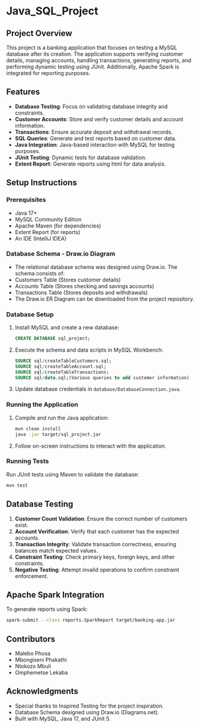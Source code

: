 # Java_SQL_Project


## Project Overview
This project is a banking application that focuses on testing a MySQL database after its creation. The application supports verifying customer details, managing accounts, handling transactions, generating reports, and performing dynamic testing using JUnit. Additionally, Apache Spark is integrated for reporting purposes.

## Features
- **Database Testing**: Focus on validating database integrity and constraints.
- **Customer Accounts**: Store and verify customer details and account information.
- **Transactions**: Ensure accurate deposit and withdrawal records.
- **SQL Queries**: Generate and test reports based on customer data.
- **Java Integration**: Java-based interaction with MySQL for testing purposes.
- **JUnit Testing**: Dynamic tests for database validation.
- **Extent Report**: Generate reports using html for data analysis.

## Setup Instructions
### Prerequisites
- Java 17+
- MySQL Community Edition
- Apache Maven (for dependencies)
- Extent Report (for reports)
- An IDE (IntelliJ IDEA)

 ### Database Schema - Draw.io Diagram
- The relational database schema was designed using Draw.io. The schema consists of:
- Customers Table (Stores customer details)
- Accounts Table (Stores checking and savings accounts)
- Transactions Table (Stores deposits and withdrawals)
- The Draw.io ER Diagram can be downloaded from the project repository. 

### Database Setup
1. Install MySQL and create a new database:
   ```sql
   CREATE DATABASE sql_project;
   ```
2. Execute the schema and data scripts in MySQL Workbench:
   ```sql
   SOURCE sql/createTableCustomers.sql;
   SOURCE sql/createTableAccount.sql;
   SOURCE sql/createTableTransactions;
   SOURCE sql/data.sql;(Various queries to add customer information)
   ```
3. Update database credentials in `database/DatabaseConnection.java`.

### Running the Application
1. Compile and run the Java application:
   ```sh
   mvn clean install
   java -jar target/sql_project.jar
   ```
2. Follow on-screen instructions to interact with the application.

### Running Tests
Run JUnit tests using Maven to validate the database:
```sh
mvn test
```

## Database Testing
1. **Customer Count Validation**: Ensure the correct number of customers exist.
2. **Account Verification**: Verify that each customer has the expected accounts.
3. **Transaction Integrity**: Validate transaction correctness, ensuring balances match expected values.
4. **Constraint Testing**: Check primary keys, foreign keys, and other constraints.
5. **Negative Testing**: Attempt invalid operations to confirm constraint enforcement.

## Apache Spark Integration
To generate reports using Spark:
```sh
spark-submit --class reports.SparkReport target/banking-app.jar
```

## Contributors
- Malebo Phosa
- Mbongiseni Phakathi
- Ntokozo Mbuli
- Omphemetse Lekaba

## Acknowledgments
- Special thanks to Inspired Testing for the project inspiration.
- Database Schema designed using Draw.io (Diagrams.net).
- Built with MySQL, Java 17, and JUnit 5.

  

